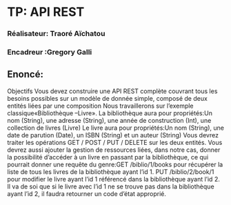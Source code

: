 # TP: API REST
 ### Réalisateur: Traoré Aïchatou
 ### Encadreur :Gregory Galli

 ## Enoncé:
Objectifs
Vous devez construire une API REST complète couvrant tous les besoins possibles sur un modèle de donnée
simple, composé de deux entités liées par une composition
Nous travaillerons sur l’exemple classique«Bibliothèque –Livre».
La bibliothèque aura pour propriétés:Un nom (String), une adresse (String), une année de construction (Int), une collection de livres (Livre)
Le livre aura pour propriétés:Un nom (String), une date de parution (Date), un ISBN (String) et un auteur (String)
Vous devrez traiter les opérations GET / POST / PUT / DELETE sur les deux entités.
Vous devrez aussi ajouter la gestion de ressources liées, dans notre cas, donner la possibilité d’accéder à un
livre en passant par la bibliothèque, ce qui pourrait donner une requête du genre:GET /biblio/1/books pour récupérer la liste de tous les livres de la bibliothèque ayant l’id 1.
PUT /biblio/2/book/1 pour modifier le livre ayant l’id 1 référencé dans la bibliothèque ayant l’id 2.
Il va de soi que si le livre avec l’id 1 ne se trouve pas dans la bibliothèque ayant l’id 2, il faudra retourner un code d’état approprié.